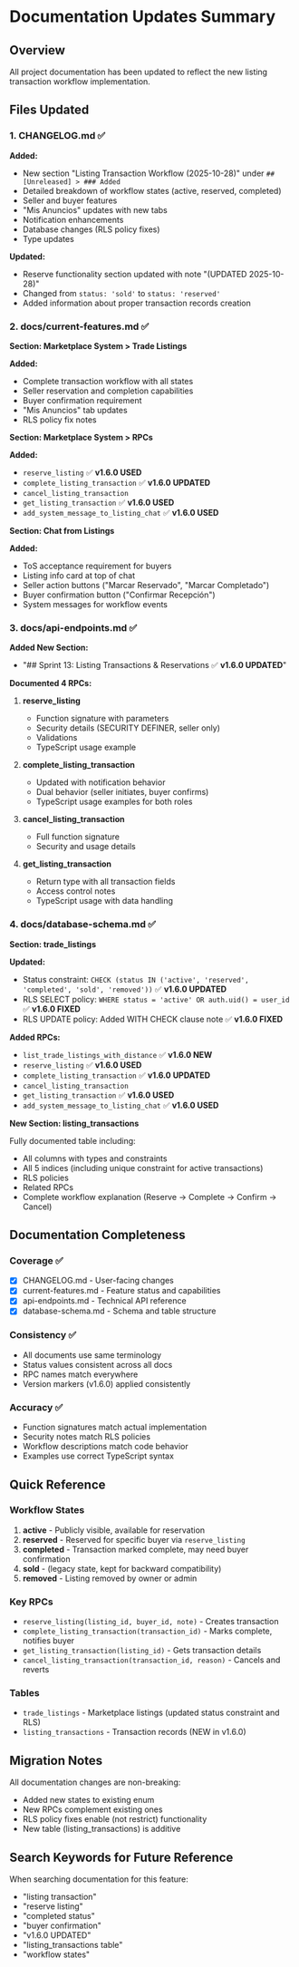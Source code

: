 # Documentation Updates Summary

## Overview
All project documentation has been updated to reflect the new listing transaction workflow implementation.

## Files Updated

### 1. CHANGELOG.md ✅

**Added:**
- New section "Listing Transaction Workflow (2025-10-28)" under `## [Unreleased] > ### Added`
- Detailed breakdown of workflow states (active, reserved, completed)
- Seller and buyer features
- "Mis Anuncios" updates with new tabs
- Notification enhancements
- Database changes (RLS policy fixes)
- Type updates

**Updated:**
- Reserve functionality section updated with note "(UPDATED 2025-10-28)"
- Changed from `status: 'sold'` to `status: 'reserved'`
- Added information about proper transaction records creation

### 2. docs/current-features.md ✅

**Section: Marketplace System > Trade Listings**

**Added:**
- Complete transaction workflow with all states
- Seller reservation and completion capabilities
- Buyer confirmation requirement
- "Mis Anuncios" tab updates
- RLS policy fix notes

**Section: Marketplace System > RPCs**

**Added:**
- `reserve_listing` ✅ **v1.6.0 USED**
- `complete_listing_transaction` ✅ **v1.6.0 UPDATED**
- `cancel_listing_transaction`
- `get_listing_transaction` ✅ **v1.6.0 USED**
- `add_system_message_to_listing_chat` ✅ **v1.6.0 USED**

**Section: Chat from Listings**

**Added:**
- ToS acceptance requirement for buyers
- Listing info card at top of chat
- Seller action buttons ("Marcar Reservado", "Marcar Completado")
- Buyer confirmation button ("Confirmar Recepción")
- System messages for workflow events

### 3. docs/api-endpoints.md ✅

**Added New Section:**
- "## Sprint 13: Listing Transactions & Reservations ✅ **v1.6.0 UPDATED**"

**Documented 4 RPCs:**

1. **reserve_listing**
   - Function signature with parameters
   - Security details (SECURITY DEFINER, seller only)
   - Validations
   - TypeScript usage example

2. **complete_listing_transaction**
   - Updated with notification behavior
   - Dual behavior (seller initiates, buyer confirms)
   - TypeScript usage examples for both roles

3. **cancel_listing_transaction**
   - Full function signature
   - Security and usage details

4. **get_listing_transaction**
   - Return type with all transaction fields
   - Access control notes
   - TypeScript usage with data handling

### 4. docs/database-schema.md ✅

**Section: trade_listings**

**Updated:**
- Status constraint: `CHECK (status IN ('active', 'reserved', 'completed', 'sold', 'removed'))` ✅ **v1.6.0 UPDATED**
- RLS SELECT policy: `WHERE status = 'active' OR auth.uid() = user_id` ✅ **v1.6.0 FIXED**
- RLS UPDATE policy: Added WITH CHECK clause note ✅ **v1.6.0 FIXED**

**Added RPCs:**
- `list_trade_listings_with_distance` ✅ **v1.6.0 NEW**
- `reserve_listing` ✅ **v1.6.0 USED**
- `complete_listing_transaction` ✅ **v1.6.0 UPDATED**
- `cancel_listing_transaction`
- `get_listing_transaction` ✅ **v1.6.0 USED**
- `add_system_message_to_listing_chat` ✅ **v1.6.0 USED**

**New Section: listing_transactions**

Fully documented table including:
- All columns with types and constraints
- All 5 indices (including unique constraint for active transactions)
- RLS policies
- Related RPCs
- Complete workflow explanation (Reserve → Complete → Confirm → Cancel)

## Documentation Completeness

### Coverage ✅
- [x] CHANGELOG.md - User-facing changes
- [x] current-features.md - Feature status and capabilities
- [x] api-endpoints.md - Technical API reference
- [x] database-schema.md - Schema and table structure

### Consistency ✅
- All documents use same terminology
- Status values consistent across all docs
- RPC names match everywhere
- Version markers (v1.6.0) applied consistently

### Accuracy ✅
- Function signatures match actual implementation
- Security notes match RLS policies
- Workflow descriptions match code behavior
- Examples use correct TypeScript syntax

## Quick Reference

### Workflow States
1. **active** - Publicly visible, available for reservation
2. **reserved** - Reserved for specific buyer via `reserve_listing`
3. **completed** - Transaction marked complete, may need buyer confirmation
4. **sold** - (legacy state, kept for backward compatibility)
5. **removed** - Listing removed by owner or admin

### Key RPCs
- `reserve_listing(listing_id, buyer_id, note)` - Creates transaction
- `complete_listing_transaction(transaction_id)` - Marks complete, notifies buyer
- `get_listing_transaction(listing_id)` - Gets transaction details
- `cancel_listing_transaction(transaction_id, reason)` - Cancels and reverts

### Tables
- `trade_listings` - Marketplace listings (updated status constraint and RLS)
- `listing_transactions` - Transaction records (NEW in v1.6.0)

## Migration Notes

All documentation changes are non-breaking:
- Added new states to existing enum
- New RPCs complement existing ones
- RLS policy fixes enable (not restrict) functionality
- New table (listing_transactions) is additive

## Search Keywords for Future Reference

When searching documentation for this feature:
- "listing transaction"
- "reserve listing"
- "completed status"
- "buyer confirmation"
- "v1.6.0 UPDATED"
- "listing_transactions table"
- "workflow states"
